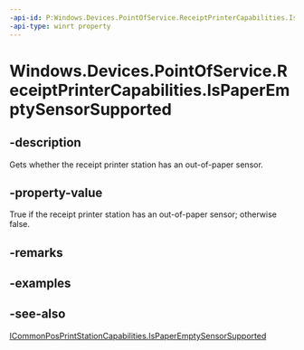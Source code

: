 ```yaml
---
-api-id: P:Windows.Devices.PointOfService.ReceiptPrinterCapabilities.IsPaperEmptySensorSupported
-api-type: winrt property
---
```


<!-- Property syntax
public bool IsPaperEmptySensorSupported { get; }
-->

# Windows.Devices.PointOfService.ReceiptPrinterCapabilities.IsPaperEmptySensorSupported

## -description
Gets whether the receipt printer station has an out-of-paper sensor.

## -property-value
True if the receipt printer station has an out-of-paper sensor; otherwise false.

## -remarks

## -examples

## -see-also
[ICommonPosPrintStationCapabilities.IsPaperEmptySensorSupported](icommonposprintstationcapabilities_ispaperemptysensorsupported.md)